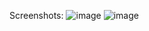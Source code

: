 Screenshots: 
![image](https://github.com/Steakysteak/Progress-Bar-/assets/75496668/662c9a7a-9a0f-4fb0-8517-381f8edc42a5)
![image](https://github.com/Steakysteak/Progress-Bar-/assets/75496668/e2d70ff2-43ad-45b5-a4f5-78463e2599d7)

